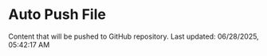 # Auto Push File

Content that will be pushed to GitHub repository.
Last updated: 06/28/2025, 05:42:17 AM